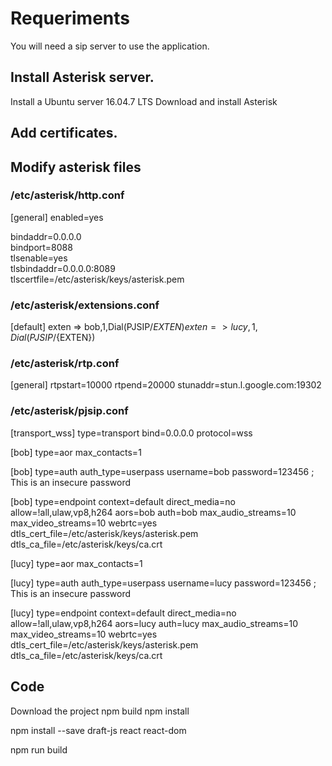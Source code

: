 # Requeriments
You will need a sip server to use the application.

## Install Asterisk server.
Install a Ubuntu server 16.04.7 LTS
Download and install Asterisk

## Add certificates.

## Modify asterisk files

### /etc/asterisk/http.conf
[general]
enabled=yes

bindaddr=0.0.0.0 <br />
bindport=8088 <br />
tlsenable=yes <br />
tlsbindaddr=0.0.0.0:8089 <br />
tlscertfile=/etc/asterisk/keys/asterisk.pem <br />


### /etc/asterisk/extensions.conf
[default]
exten => bob,1,Dial(PJSIP/${EXTEN})
exten => lucy,1,Dial(PJSIP/${EXTEN})

### /etc/asterisk/rtp.conf
[general]
rtpstart=10000
rtpend=20000
stunaddr=stun.l.google.com:19302

### /etc/asterisk/pjsip.conf
[transport_wss]
type=transport
bind=0.0.0.0
protocol=wss

[bob]
type=aor
max_contacts=1

[bob]
type=auth
auth_type=userpass
username=bob
password=123456 ; This is an insecure password

[bob]
type=endpoint
context=default
direct_media=no
allow=!all,ulaw,vp8,h264
aors=bob
auth=bob
max_audio_streams=10
max_video_streams=10
webrtc=yes
dtls_cert_file=/etc/asterisk/keys/asterisk.pem
dtls_ca_file=/etc/asterisk/keys/ca.crt

[lucy]
type=aor
max_contacts=1

[lucy]
type=auth
auth_type=userpass
username=lucy
password=123456 ; This is an insecure password

[lucy]
type=endpoint
context=default
direct_media=no
allow=!all,ulaw,vp8,h264
aors=lucy
auth=lucy
max_audio_streams=10
max_video_streams=10
webrtc=yes
dtls_cert_file=/etc/asterisk/keys/asterisk.pem
dtls_ca_file=/etc/asterisk/keys/ca.crt




## Code
Download the project
npm build
npm install

npm install --save draft-js react react-dom

npm run build


